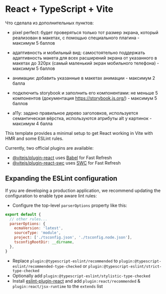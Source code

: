 # React + TypeScript + Vite

Что сделала из дополнительных пунктов: 


- pixel perfect: будет проверяться только тот размер экрана, который реализован в макетах, с помощью специального плагина - максимум 5 баллов

- адаптивность и мобильный вид: самостоятельно поддержать адаптивность макета для всех расширений экрана от указанного в макетах до 320px (самый маленький экран мобильного телефона) - максимум 5 баллов

- анимации: добавить указанные в макетах анимации - максимум 2 балла

- подключить storybook и заполнить его компонентами: не меньше 5 компонентов (документация https://storybook.js.org/) - максимум 5 баллов

- a11y: задано правильное дерево заголовков, используется семантическая вёрстка, используются атрибуты alt у картинок - максимум 4 балла

  

This template provides a minimal setup to get React working in Vite with HMR and some ESLint rules.

Currently, two official plugins are available:

- [@vitejs/plugin-react](https://github.com/vitejs/vite-plugin-react/blob/main/packages/plugin-react/README.md) uses [Babel](https://babeljs.io/) for Fast Refresh
- [@vitejs/plugin-react-swc](https://github.com/vitejs/vite-plugin-react-swc) uses [SWC](https://swc.rs/) for Fast Refresh

## Expanding the ESLint configuration

If you are developing a production application, we recommend updating the configuration to enable type aware lint rules:

- Configure the top-level `parserOptions` property like this:

```js
export default {
  // other rules...
  parserOptions: {
    ecmaVersion: 'latest',
    sourceType: 'module',
    project: ['./tsconfig.json', './tsconfig.node.json'],
    tsconfigRootDir: __dirname,
  },
}
```

- Replace `plugin:@typescript-eslint/recommended` to `plugin:@typescript-eslint/recommended-type-checked` or `plugin:@typescript-eslint/strict-type-checked`
- Optionally add `plugin:@typescript-eslint/stylistic-type-checked`
- Install [eslint-plugin-react](https://github.com/jsx-eslint/eslint-plugin-react) and add `plugin:react/recommended` & `plugin:react/jsx-runtime` to the `extends` list
